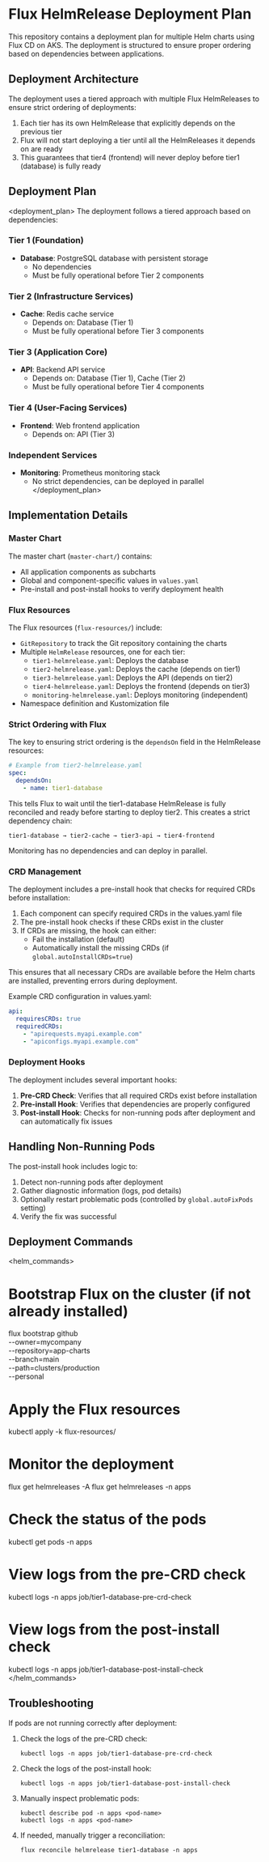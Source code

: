 # Flux HelmRelease Deployment Plan

This repository contains a deployment plan for multiple Helm charts using Flux CD on AKS. The deployment is structured to ensure proper ordering based on dependencies between applications.

## Deployment Architecture

The deployment uses a tiered approach with multiple Flux HelmReleases to ensure strict ordering of deployments:

1. Each tier has its own HelmRelease that explicitly depends on the previous tier
2. Flux will not start deploying a tier until all the HelmReleases it depends on are ready
3. This guarantees that tier4 (frontend) will never deploy before tier1 (database) is fully ready

## Deployment Plan

<deployment_plan>
The deployment follows a tiered approach based on dependencies:

### Tier 1 (Foundation)
- **Database**: PostgreSQL database with persistent storage
  - No dependencies
  - Must be fully operational before Tier 2 components

### Tier 2 (Infrastructure Services)
- **Cache**: Redis cache service
  - Depends on: Database (Tier 1)
  - Must be fully operational before Tier 3 components

### Tier 3 (Application Core)
- **API**: Backend API service
  - Depends on: Database (Tier 1), Cache (Tier 2)
  - Must be fully operational before Tier 4 components

### Tier 4 (User-Facing Services)
- **Frontend**: Web frontend application
  - Depends on: API (Tier 3)

### Independent Services
- **Monitoring**: Prometheus monitoring stack
  - No strict dependencies, can be deployed in parallel
</deployment_plan>

## Implementation Details

### Master Chart

The master chart (`master-chart/`) contains:
- All application components as subcharts
- Global and component-specific values in `values.yaml`
- Pre-install and post-install hooks to verify deployment health

### Flux Resources

The Flux resources (`flux-resources/`) include:
- `GitRepository` to track the Git repository containing the charts
- Multiple `HelmRelease` resources, one for each tier:
  - `tier1-helmrelease.yaml`: Deploys the database
  - `tier2-helmrelease.yaml`: Deploys the cache (depends on tier1)
  - `tier3-helmrelease.yaml`: Deploys the API (depends on tier2)
  - `tier4-helmrelease.yaml`: Deploys the frontend (depends on tier3)
  - `monitoring-helmrelease.yaml`: Deploys monitoring (independent)
- Namespace definition and Kustomization file

### Strict Ordering with Flux

The key to ensuring strict ordering is the `dependsOn` field in the HelmRelease resources:

```yaml
# Example from tier2-helmrelease.yaml
spec:
  dependsOn:
    - name: tier1-database
```

This tells Flux to wait until the tier1-database HelmRelease is fully reconciled and ready before starting to deploy tier2. This creates a strict dependency chain:

```
tier1-database → tier2-cache → tier3-api → tier4-frontend
```

Monitoring has no dependencies and can deploy in parallel.

### CRD Management

The deployment includes a pre-install hook that checks for required CRDs before installation:

1. Each component can specify required CRDs in the values.yaml file
2. The pre-install hook checks if these CRDs exist in the cluster
3. If CRDs are missing, the hook can either:
   - Fail the installation (default)
   - Automatically install the missing CRDs (if `global.autoInstallCRDs=true`)

This ensures that all necessary CRDs are available before the Helm charts are installed, preventing errors during deployment.

Example CRD configuration in values.yaml:

```yaml
api:
  requiresCRDs: true
  requiredCRDs:
    - "apirequests.myapi.example.com"
    - "apiconfigs.myapi.example.com"
```

### Deployment Hooks

The deployment includes several important hooks:

1. **Pre-CRD Check**: Verifies that all required CRDs exist before installation
2. **Pre-install Hook**: Verifies that dependencies are properly configured
3. **Post-install Hook**: Checks for non-running pods after deployment and can automatically fix issues

## Handling Non-Running Pods

The post-install hook includes logic to:
1. Detect non-running pods after deployment
2. Gather diagnostic information (logs, pod details)
3. Optionally restart problematic pods (controlled by `global.autoFixPods` setting)
4. Verify the fix was successful

## Deployment Commands

<helm_commands>
# Bootstrap Flux on the cluster (if not already installed)
flux bootstrap github \
  --owner=mycompany \
  --repository=app-charts \
  --branch=main \
  --path=clusters/production \
  --personal

# Apply the Flux resources
kubectl apply -k flux-resources/

# Monitor the deployment
flux get helmreleases -A
flux get helmreleases -n apps

# Check the status of the pods
kubectl get pods -n apps

# View logs from the pre-CRD check
kubectl logs -n apps job/tier1-database-pre-crd-check

# View logs from the post-install check
kubectl logs -n apps job/tier1-database-post-install-check
</helm_commands>

## Troubleshooting

If pods are not running correctly after deployment:

1. Check the logs of the pre-CRD check:
   ```
   kubectl logs -n apps job/tier1-database-pre-crd-check
   ```

2. Check the logs of the post-install hook:
   ```
   kubectl logs -n apps job/tier1-database-post-install-check
   ```

3. Manually inspect problematic pods:
   ```
   kubectl describe pod -n apps <pod-name>
   kubectl logs -n apps <pod-name>
   ```

4. If needed, manually trigger a reconciliation:
   ```
   flux reconcile helmrelease tier1-database -n apps
   